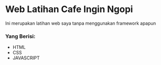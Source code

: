 # Web Latihan Cafe Ingin Ngopi

Ini merupakan latihan web saya tanpa menggunakan framework apapun

### Yang Berisi:

- HTML
- CSS
- JAVASCRIPT
